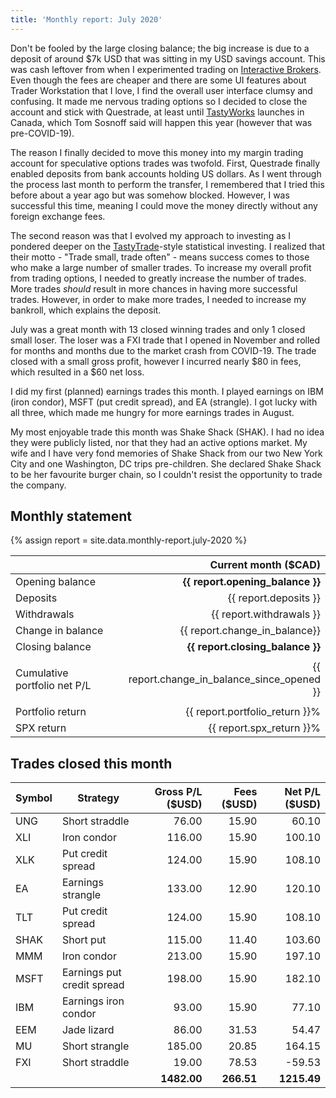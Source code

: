```yaml
---
title: 'Monthly report: July 2020'
---
```


Don't be fooled by the large closing balance; the big increase is due to a deposit of around $7k USD that was sitting in my USD savings account. This was cash leftover from when I experimented trading on [Interactive Brokers](https://www.interactivebrokers.ca). Even though the fees are cheaper and there are some UI features about Trader Workstation that I love, I find the overall user interface clumsy and confusing. It made me nervous trading options so I decided to close the account and stick with Questrade, at least until [TastyWorks](https://www.tastyworks.com) launches in Canada, which Tom Sosnoff said will happen this year (however that was pre-COVID-19).

The reason I finally decided to move this money into my margin trading account for speculative options trades was twofold. First, Questrade finally enabled deposits from bank accounts holding US dollars. As I went through the process last month to perform the transfer, I remembered that I tried this before about a year ago but was somehow blocked. However, I was successful this time, meaning I could move the money directly without any foreign exchange fees.

The second reason was that I evolved my approach to investing as I pondered deeper on the [TastyTrade](https://www.tastytrade.com)-style statistical investing. I realized that their motto - "Trade small, trade often" - means success comes to those who make a large number of smaller trades. To increase my overall profit from trading options, I needed to greatly increase the number of trades. More trades *should* result in more chances in having more successful trades. However, in order to make more trades, I needed to increase my bankroll, which explains the deposit.

July was a great month with 13 closed winning trades and only 1 closed small loser. The loser was a FXI trade that I opened in November and rolled for months and months due to the market crash from COVID-19. The trade closed with a small gross profit, however I incurred nearly $80 in fees, which resulted in a $60 net loss.

I did my first (planned) earnings trades this month. I played earnings on IBM (iron condor), MSFT (put credit spread), and EA (strangle). I got lucky with all three, which made me hungry for more earnings trades in August.

My most enjoyable trade this month was Shake Shack (SHAK). I had no idea they were publicly listed, nor that they had an active options market. My wife and I have very fond memories of Shake Shack from our two New York City and one Washington, DC trips pre-children. She declared Shake Shack to be her favourite burger chain, so I couldn't resist the opportunity to trade the company.

## Monthly statement

{% assign report = site.data.monthly-report.july-2020 %}

|                              |                        Current month ($CAD) |
| ---------------------------- | -------------------------------------------:|
| Opening balance              |            **{{ report.opening_balance }}** |
| Deposits                     |                       {{ report.deposits }} |
| Withdrawals                  |                    {{ report.withdrawals }} |
| Change in balance            |               {{ report.change_in_balance}} |
| Closing balance              |            **{{ report.closing_balance }}** |
|                              |                                             |
| Cumulative portfolio net P/L | {{ report.change_in_balance_since_opened }} |
|                              |                                             |
| Portfolio return             |              {{ report.portfolio_return }}% |
| SPX return                   |                    {{ report.spx_return }}% |

## Trades closed this month

| Symbol | Strategy                   | Gross P/L ($USD) | Fees ($USD) | Net P/L ($USD) |
| ------ | -------------------------- | ----------------:| -----------:| --------------:|
| UNG    | Short straddle             |            76.00 |       15.90 |          60.10 |
| XLI    | Iron condor                |           116.00 |       15.90 |         100.10 |
| XLK    | Put credit spread          |           124.00 |       15.90 |         108.10 |
| EA     | Earnings strangle          |           133.00 |       12.90 |         120.10 |
| TLT    | Put credit spread          |           124.00 |       15.90 |         108.10 |
| SHAK   | Short put                  |           115.00 |       11.40 |         103.60 |
| MMM    | Iron condor                |           213.00 |       15.90 |         197.10 |
| MSFT   | Earnings put credit spread |           198.00 |       15.90 |         182.10 |
| IBM    | Earnings iron condor       |            93.00 |       15.90 |          77.10 |
| EEM    | Jade lizard                |            86.00 |       31.53 |          54.47 |
| MU     | Short strangle             |           185.00 |       20.85 |         164.15 |
| FXI    | Short straddle             |            19.00 |       78.53 |         -59.53 |
|        |                            |      **1482.00** |  **266.51** |    **1215.49** | 
